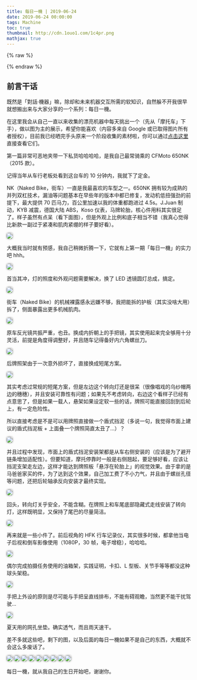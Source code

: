 ```yaml
---
title: 每日一機 | 2019-06-24       
date: 2019-06-24 00:00:00
tags: Machine
toc: true
thumbnail: http://cdn.1ouo1.com/1c4pr.png
mathjax: true
---
```



{% raw %}
<style>

img{  
    border-radius: 5px;  
    box-shadow: 0px 0px 5px #888888;

    }  
#youngb{  
    border-radius: 0px;  
    box-shadow: 0px 0px 0px #FFFFFF;

    } 
         
</style>
{% endraw %}

## 前言干话

既然是「對話·機器」嘛，除却和未来机器交互所需的软知识，自然躲不开我很早就想搬出来与大家分享的一个系列：每日一機。

在这里我会从自己一直以来收集的漂亮机器中每天挑出一个（先从「摩托车」下手），做以图为主的展示，希望你能喜欢（内容多来自 Google 或已取得图片所有者授权），目前我已经晒完手头原来一个阶段收集的素材啦，你可以通过[点击这里](/moto/index.html)直接查看它们。

第一篇非常可恶地夹带一下私货哈哈哈哈，是我自己最常骑乘的 CFMoto 650NK（2015 款）。

<!-- more -->

记得当年从车行老板处看到这台车的 10 分钟内，我就下了定金。

NK（Naked Bike，街车）一直是我最喜欢的车型之一。650NK 拥有较为成熟的并列双杠技术，漏油等问题基本在早些年的版本中都已修复，发动机低扭强劲的前提下，最大提供 70 匹马力，百公里加速以我的体重都跑进过 4.5s。J.Juan 制动，KYB 减震，德国大陆 ABS，Koso 仪表，马牌轮胎，核心件用料其实很足了。样子虽然有点呆（看下面图），但是外观上比例和底子相当不错（我真心觉得比新款一副过于紧凑和肌肉紧绷的样子要好看）。

![](http://cdn.1ouo1.com/m8oj0.JPG)

大概我当时就有预感，我自己稍微折腾一下，它就有上第一期「每日一機」的实力吧 hhh。

![](http://cdn.1ouo1.com/pm5ge.JPG)

首当其冲，灯的照度和外观问题需要解决，换了 LED 透镜圆灯总成，搞定。

![](http://cdn.1ouo1.com/xwsrg.JPG)

街车（Naked Bike）的机械裸露感永远嫌不够，我把能拆的护板（其实没啥大用）拆了，侧面暴露出更多机械肌肉。

![](http://cdn.1ouo1.com/jx1jh.JPG)

原车反光镜共振严重，也丑。换成内折朝上的手把镜，其实使用起来完全够用十分灵活，前提是角度得调整好，并且随车记得备好内六角螺丝刀。

![](http://cdn.1ouo1.com/03lha.JPG)

后牌照架由于一次意外损坏了，直接换成短尾方案。

![](http://cdn.1ouo1.com/m4na0.JPG)

其实考虑过常规的短尾方案，但是左边这个转向灯还是很呆（很像唱戏的乌纱帽两边的穗穗），并且安装可靠性有问题；如果先不考虑转向，右边这个看样子已经有点意思了，但是如果一载人，悬架如果设定软一些的话，牌照可能直接回刮到后轮上，有一定危险性。

所以直接考虑是不是可以用牌照直接做一个盾式挡泥（多说一句，我觉得市面上建议的盾式挡泥板 + 上面叠一个牌照简直太丑了...）？

![](http://cdn.1ouo1.com/b17is.JPG)

并且过程中发现，市面上的盾式挡泥安装架都是从车右侧安装的（应该是为了避开链条增加适配性）。但要知道，摩托停靠时一般是右侧翘起，要足够好看，应该让挡泥支架走左边，这样才能达到牌照板「悬浮在轮胎上」的视觉效果。由于拿的是马爸爸家买的件，为了达到这个效果，自己加工费了不小力气，并且由于螺丝孔径等问题，还把后轮轴承反向安装才最终实现。

![](http://cdn.1ouo1.com/gu4nq.JPG)

回头，转向灯关乎安全，不能含糊。在牌照上和车尾底部隐藏式走线安装了转向灯，这样既明显，又保持了尾巴的尽量简洁。

![](http://cdn.1ouo1.com/bnqk4.JPG)

再来就是一些小件了。前后视角的 HFK 行车记录仪，其实很多时候，都拿他当电子后视和倒车影像使用（1080P，30 帧，电子增稳），哈哈哈。

![](http://cdn.1ouo1.com/nm1rb.JPG)

偶尔完成拍摄任务使用的油箱架，实践证明，卡扣、L 型板、关节手等等都没这种球头架稳。

![](http://cdn.1ouo1.com/dwpmk.JPG)

手把上外设的原则是尽可能与手把呈直线排布，不能有碍观瞻，当然更不能干扰驾驶...

![](http://cdn.1ouo1.com/5qe5w.JPG)

夏天用的网孔坐垫。确实透气，而且雨天速干。

差不多就这些吧，剩下的图，以及后面的每日一機如果不是自己的东西，大概就不会这么多废话了。

![](http://cdn.1ouo1.com/tj2bi.JPG)
![](http://cdn.1ouo1.com/9mb8f.JPG)
![](http://cdn.1ouo1.com/78unw.JPG)
![](http://cdn.1ouo1.com/2tta3.JPG)
![](http://cdn.1ouo1.com/lx86h.JPG)
![](http://cdn.1ouo1.com/nz5je.JPG)
![](http://cdn.1ouo1.com/43omb.JPG)
![](http://cdn.1ouo1.com/8nn1q.JPG)
![](http://cdn.1ouo1.com/5bx6k.JPG)

每日一機，就从我自己的生日开始吧，谢谢你。

